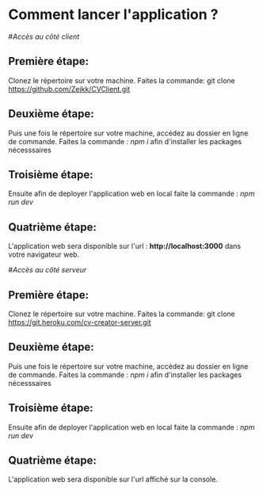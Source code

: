 # Comment lancer l'application ?
#*Accès au côté client*
## Première étape:
Clonez le répertoire sur votre machine. Faites la commande: git clone https://github.com/Zeikk/CVClient.git
## Deuxième étape:
Puis une fois le répertoire sur votre machine, accédez au dossier en ligne de commande. Faites la commande : *npm i* afin d'installer les packages nécesssaires
## Troisième étape: 
Ensuite afin de deployer l'application web en local faite la commande : *npm run dev*
## Quatrième étape: 
L'application web sera disponible sur l'url : __http://localhost:3000__ dans votre navigateur web.

#*Accès au côté serveur*
## Première étape:
Clonez le répertoire sur votre machine. Faites la commande: git clone https://git.heroku.com/cv-creator-server.git
## Deuxième étape:
Puis une fois le répertoire sur votre machine, accédez au dossier en ligne de commande. Faites la commande : *npm i* afin d'installer les packages nécesssaires
## Troisième étape: 
Ensuite afin de deployer l'application web en local faite la commande : *npm run dev*
## Quatrième étape: 
L'application web sera disponible sur l'url affiché sur la console.
